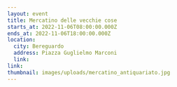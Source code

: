 ```yaml
---
layout: event
title: Mercatino delle vecchie cose
starts_at: 2022-11-06T08:00:00.000Z
ends_at: 2022-11-06T18:00:00.000Z
location:
  city: Bereguardo
  address: Piazza Guglielmo Marconi
  link:
link:
thumbnail: images/uploads/mercatino_antiquariato.jpg
---
```


